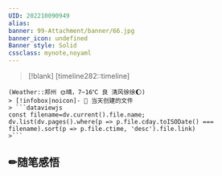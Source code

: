```yaml
---
UID: 202210090949 
alias:
banner: 99-Attachment/banner/66.jpg
banner_icon: undefined
Banner style: Solid
cssclass: mynote,noyaml
---
```

> [!blank] 
> [timeline282::timeline]
```ad-flex
(Weather::郑州 🌞晴，7~16℃ 良 清风徐徐🌔)
> [!infobox|noicon]- 🔖 当天创建的文件
> ```dataviewjs 
const filename=dv.current().file.name;
dv.list(dv.pages().where(p => p.file.cday.toISODate() === filename).sort(p => p.file.ctime, 'desc').file.link) 
>```
```
## ✏随笔感悟
